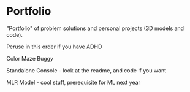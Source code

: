 # Portfolio
"Portfolio" of problem solutions and personal projects (3D models and code). 

Peruse in this order if you have ADHD

Color Maze Buggy

Standalone Console - look at the readme, and code if you want

MLR Model - cool stuff, prerequisite for ML next year



